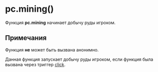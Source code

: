 # pc.mining()
Функция **pc.mining** начинает добычу руды игроком.

## Примечания
Функция **не** может быть вызвана анонимно.

Данная функция запускает добычу руды игроком, если функция была вызвана через триггер [click](../_triggers/click.md).